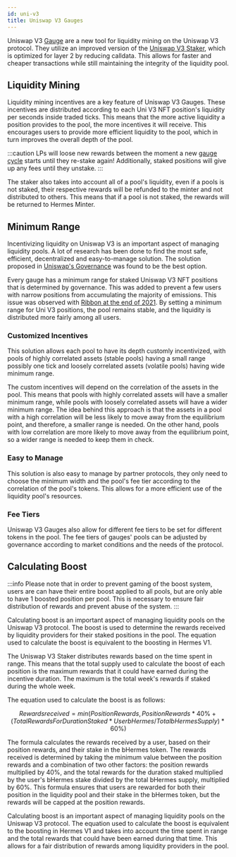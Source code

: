 ```yaml
---
id: uni-v3
title: Uniswap V3 Gauges
---
```


[//]: # (TODO:  Add examples)
[//]: # (TODO:  Link how Talos helps or users can take advantage of it's staked positions)

Uniswap V3 [Gauge](./introduction) are a new tool for liquidity mining on the Uniswap V3 protocol. They utilize an improved version of the [Uniswap V3 Staker](https://docs.uniswap.org/contracts/v3/guides/liquidity-mining/overview), which is optimized for layer 2 by reducing calldata. This allows for faster and cheaper transactions while still maintaining the integrity of the liquidity pool.

## Liquidity Mining

Liquidity mining incentives are a key feature of Uniswap V3 Gauges. These incentives are distributed according to each Uni V3 NFT position's liquidity per seconds inside traded ticks. This means that the more active liquidity a position provides to the pool, the more incentives it will receive. This encourages users to provide more efficient liquidity to the pool, which in turn improves the overall depth of the pool.

:::caution
LPs will loose new rewards between the moment a new [gauge cycle](./introduction/#gauge-cycle) starts until they re-stake again! Additionally, staked positions will give up any fees until they unstake.
:::

The staker also takes into account all of a pool's liquidity, even if a pools is not staked, their respective rewards will be refunded to the minter and not distributed to others. This means that if a pool is not staked, the rewards will be returned to Hermes Minter.

## Minimum Range

Incentivizing liquidity on Uniswap V3 is an important aspect of managing liquidity pools. A lot of research has been done to find the most safe, efficient, decentralized and easy-to-manage solution. The solution proposed in [Uniswap's Governance](https://gov.uniswap.org/t/consensus-check-should-uniswap-incentivize-liquidity-on-optimism-and-arbitrum/15288/13) was found to be the best option.

Every gauge has a minimum range for staked Uniswap V3 NFT positions that is determined by governance. This was added to prevent a few users with narrow positions from accumulating the majority of emissions. This issue was observed with [Ribbon at the end of 2021](https://medium.com/@revert_finance/onetickdao-eth-and-the-narrow-rangers-f9a376f7f0c9). By setting a minimum range for Uni V3 positions, the pool remains stable, and the liquidity is distributed more fairly among all users.

### Customized Incentives

This solution allows each pool to have its depth customly incentivized, with pools of highly correlated assets (stable pools) having a small range possibly one tick and loosely correlated assets (volatile pools) having wide minimum range.

The custom incentives will depend on the correlation of the assets in the pool. This means that pools with highly correlated assets will have a smaller minimum range, while pools with loosely correlated assets will have a wider minimum range. The idea behind this approach is that the assets in a pool with a high correlation will be less likely to move away from the equilibrium point, and therefore, a smaller range is needed. On the other hand, pools with low correlation are more likely to move away from the equilibrium point, so a wider range is needed to keep them in check.

### Easy to Manage

This solution is also easy to manage by partner protocols, they only need to choose the minimum width and the pool's fee tier according to the correlation of the pool's tokens. This allows for a more efficient use of the liquidity pool's resources.

### Fee Tiers

Uniswap V3 Gauges also allow for different fee tiers to be set for different tokens in the pool. The fee tiers of gauges' pools can be adjusted by governance according to market conditions and the needs of the protocol.

## Calculating Boost

:::info
Please note that in order to prevent gaming of the boost system, users are can have their entire boost applied to all pools, but are only able to have 1 boosted position per pool. This is necessary to ensure fair distribution of rewards and prevent abuse of the system.
:::

Calculating boost is an important aspect of managing liquidity pools on the Uniswap V3 protocol. The boost is used to determine the rewards received by liquidity providers for their staked positions in the pool. The equation used to calculate the boost is equivalent to the boosting in Hermes V1.

The Uniswap V3 Staker distributes rewards based on the time spent in range. This means that the total supply used to calculate the boost of each position is the maximum rewards that it could have earned during the incentive duration. The maximum is the total week's rewards if staked during the whole week.

The equation used to calculate the boost is as follows:

$$Rewards received = min(Position Rewards, Position Rewards * 40\% + (Total Rewards For Duration Staked * User bHermes / Total bHermes Supply) * 60\%)$$

The formula calculates the rewards received by a user, based on their position rewards, and their stake in the bHermes token. The rewards received is determined by taking the minimum value between the position rewards and a combination of two other factors: the position rewards multiplied by 40%, and the total rewards for the duration staked multiplied by the user's bHermes stake divided by the total bHermes supply, multiplied by 60%. This formula ensures that users are rewarded for both their position in the liquidity pool and their stake in the bHermes token, but the rewards will be capped at the position rewards.

Calculating boost is an important aspect of managing liquidity pools on the Uniswap V3 protocol. The equation used to calculate the boost is equivalent to the boosting in Hermes V1 and takes into account the time spent in range and the total rewards that could have been earned during that time. This allows for a fair distribution of rewards among liquidity providers in the pool.
